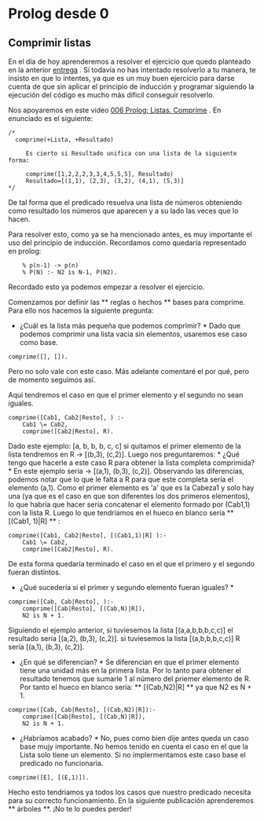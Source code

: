 # Prolog desde 0
## Comprimir listas

En el día de hoy aprenderemos a resolver el ejercicio que quedo planteado en la anterior [entrega](https://github.com/Jose-JGC/rc1920-1/blob/master/PrologDesde0_2.md) .
Si todavía no has intentado resolverlo a tu manera, te insisto en que lo intentes, ya que es un muy buen ejercicio para darse cuenta de que sin aplicar el principio de inducción
y programar siguiendo la ejecución del código es mucho más dificil conseguir resolverlo.

Nos apoyaremos en este video [006 Prolog: Listas. Comprime](https://www.youtube.com/watch?v=nJ9fRHzsTuk&list=PL_d-XKRO_5G_4k1l6Dz81JhyLnyXRkEsP&index=31) .
En enunciado es el siguiente:
```
/*
  comprime(+Lista, +Resultado)
    
	 Es cierto si Resultado unifica con una lista de la siguiente forma:
     
     comprime([1,2,2,2,3,3,4,5,5,5], Resultado)
     Resultado=[(1,1), (2,3), (3,2), (4,1), (5,3)]
*/
```
De tal forma que el predicado resuelva una lista de números obteniendo como resultado los números que aparecen y a su lado las veces que lo hacen.

Para resolver esto, como ya se ha mencionado antes, es muy importante el uso del principio de inducción. Recordamos como quedaría representado en prolog: 
```
	% p(n-1) -> p(n)
	% P(N) :- N2 is N-1, P(N2).
```
Recordado esto ya podemos empezar a resolver el ejercicio.

Comenzamos por definir las ** reglas o hechos ** bases para comprime. Para ello nos hacemos la siguiente pregunta: 
* ¿Cuál es la lista más pequeña que podemos comprimir? *
Dado que podemos comprimir una lista vacia sin elementos, usaremos ese caso como base.
```
comprime([], []).
```
Pero no solo vale con este caso. Más adelante comentaré el por qué, pero de momento seguimos así.

Aqui tendremos el caso en que el primer elemento y el segundo no sean iguales.
```
comprime([Cab1, Cab2|Resto], ) :-
	Cab1 \= Cab2,
    comprime([Cab2|Resto], R).
```
Dado este ejemplo: [a, b, b, b, c, c] si quitamos el primer elemento de la lista tendremos en R -> [(b,3), (c,2)]. Luego nos preguntaremos: * ¿Qué tengo que hacerle a este caso R para obtener la lista completa comprimida? *
En este ejemplo seria -> [(a,1), (b,3), (c,2)]. Observando las diferencias, podemos notar que lo que le falta a R para que este completa sería el elemento (a,1).
Como el primer elemento es 'a' que es la Cabeza1 y solo hay una (ya que es el caso en que son diferentes los dos primeros elementos), lo que habría que hacer sería concatenar el elemento formado por (Cab1,1) con la lista R.
Luego lo que tendríamos en el hueco en blanco sería ** [(Cab1, 1)|R] ** :
```
comprime([Cab1, Cab2|Resto], [(Cab1,1)|R] ):-
	Cab1 \= Cab2,
    comprime([Cab2|Resto], R).
```
De esta forma quedaría terminado el caso en el que el primero y el segundo fueran distintos.

* ¿Qué sucedería si el primer y segundo elemento fueran iguales? *
```
comprime([Cab, Cab|Resto], ):-
    comprime([Cab|Resto], [(Cab,N)|R]),
	N2 is N + 1.
```
Siguiendo el ejemplo anterior, si tuviesemos la lista [(a,a,b,b,b,c,c)] el resultado sería [(a,2), (b,3), (c,2)].
si tuviesemos la lista [(a,b,b,b,c,c)] R sería [(a,1), (b,3), (c,2)]. 
* ¿En qué se diferencian? *
Se diferencian en que el primer elemento tiene una unidad más en la primera lista. Por lo tanto para obtener el resultado tenemos que sumarle 1 al número del priemer elemento de R.
Por tanto el hueco en blanco sería: ** [(Cab,N2)|R] ** ya que N2 es N + 1.
```
comprime([Cab, Cab|Resto], [(Cab,N2)|R]):-
    comprime([Cab|Resto], [(Cab,N)|R]),
	N2 is N + 1.
```

* ¿Habríamos acabado? *
No, pues como bien dije antes queda un caso base mujy importante. No hemos tenido en cuenta el caso en el que la Lista solo tiene un elemento. Si no implermentamos este caso base el predicado no funcionaria.
```
comprime([E], [(E,1)]).
```

Hecho esto tendriamos ya todos los casos que nuestro predicado necesita para su correcto funcionamiento.
En la siguiente publicación aprenderemos ** árboles **. ¡No te lo puedes perder!